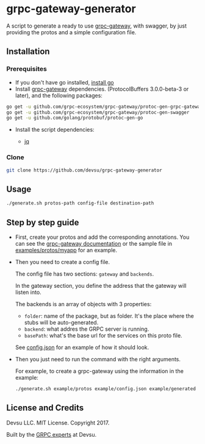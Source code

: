 # grpc-gateway-generator

A script to generate a ready to use [grpc-gateway](https://github.com/grpc-ecosystem/grpc-gateway), with swagger, by just providing the protos and a simple configuration file.

## Installation

### Prerequisites

- If you don't have go installed, [install go](https://golang.org/doc/install)
- Install [grpc-gateway](https://github.com/grpc-ecosystem/grpc-gateway) dependencies. (ProtocolBuffers 3.0.0-beta-3 or later), and the following packages:

```bash
go get -u github.com/grpc-ecosystem/grpc-gateway/protoc-gen-grpc-gateway
go get -u github.com/grpc-ecosystem/grpc-gateway/protoc-gen-swagger
go get -u github.com/golang/protobuf/protoc-gen-go
```

- Install the script dependencies:

  - [jq](https://stedolan.github.io/jq/)

### Clone

```bash
git clone https://github.com/devsu/grpc-gateway-generator
```

## Usage

```bash
./generate.sh protos-path config-file destination-path  
```

## Step by step guide

- First, create your protos and add the corresponding annotations. You can see the [grpc-gateway documentation](https://github.com/grpc-ecosystem/grpc-gateway#usage) or the sample file in [examples/protos/myapp](https://github.com/devsu/grpc-gateway-generator/blob/master/example/protos/myapp/sample.proto) for an example.
- Then you need to create a config file. 

  The config file has two sections: `gateway` and `backends`. 
  
  In the gateway section, you define the address that the gateway will listen into.
  
  The backends is an array of objects with 3 properties: 
  
    - `folder`: name of the package, but as folder. It's the place where the stubs will be auto-generated.
    - `backend`: what addres the GRPC server is running.
    - `basePath`: what's the base url for the services on this proto file.

  See [config.json](https://github.com/devsu/grpc-gateway-generator/blob/master/example/config.json) for an example of how it should look.
- Then you just need to run the command with the right arguments.

  For example, to create a grpc-gateway using the information in the example:

  ```bash
  ./generate.sh example/protos example/config.json example/generated 
  ```
  
## License and Credits

Devsu LLC. MIT License. Copyright 2017. 

Built by the [GRPC experts](https://devsu.com) at Devsu.